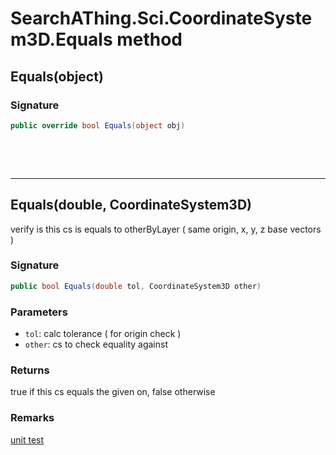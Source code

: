 # SearchAThing.Sci.CoordinateSystem3D.Equals method
## Equals(object)
### Signature
```csharp
public override bool Equals(object obj)
```

<p>&nbsp;</p>
<p>&nbsp;</p>
<hr/>

## Equals(double, CoordinateSystem3D)
verify is this cs is equals to otherByLayer ( same origin, x, y, z base vectors )

### Signature
```csharp
public bool Equals(double tol, CoordinateSystem3D other)
```
### Parameters
- `tol`: calc tolerance ( for origin check )
- `other`: cs to check equality against

### Returns
true if this cs equals the given on, false otherwise
### Remarks
[unit test](/test/Vector3D/Vector3DTest_0001.cs)

